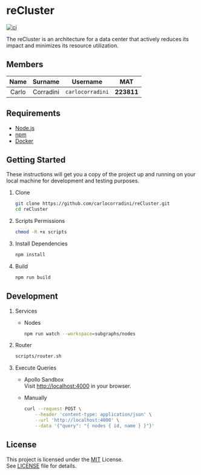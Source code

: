 # reCluster

[![ci](https://github.com/carlocorradini/reCluster/actions/workflows/ci.yml/badge.svg)](https://github.com/carlocorradini/reCluster/actions/workflows/ci.yml)

The reCluster is an architecture for a data center that actively reduces its impact and minimizes its resource utilization.

## Members

| Name  |  Surname  |     Username     |    MAT     |
| :---: | :-------: | :--------------: | :--------: |
| Carlo | Corradini | `carlocorradini` | **223811** |

## Requirements

- [Node.js](https://nodejs.org)
- [npm](https://www.npmjs.com)
- [Docker](https://www.docker.com)

## Getting Started

These instructions will get you a copy of the project up and running on your
local machine for development and testing purposes.

1. Clone

   ```bash
   git clone https://github.com/carlocorradini/reCluster.git
   cd reCluster
   ```

1. Scripts Permissions

   ```bash
   chmod -R +x scripts
   ```

1. Install Dependencies

   ```bash
   npm install
   ```

1. Build

   ```bash
   npm run build
   ```

## Development

1. Services

   - Nodes

     ```bash
     npm run watch --workspace=subgraphs/nodes
     ```

1. Router

   ```bash
   scripts/router.sh
   ```

1. Execute Queries

   - Apollo Sandbox \
     Visit <http://localhost:4000> in your browser.

   - Manually

     ```bash
     curl --request POST \
         --header 'content-type: application/json' \
         --url 'http://localhost:4000' \
         --data '{"query": "{ nodes { id, name } }"}'
     ```

## License

This project is licensed under the [MIT](https://opensource.org/licenses/MIT) License. \
See [LICENSE](LICENSE) file for details.
